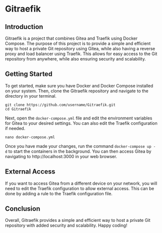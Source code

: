 # Gitraefik

## Introduction
Gitraefik is a project that combines Gitea and Traefik using Docker Compose. The purpose of this project is to provide a simple and efficient way to host a private Git repository using Gitea, while also having a reverse proxy and load balancer using Traefik. This allows for easy access to the Git repository from anywhere, while also ensuring security and scalability.

## Getting Started
To get started, make sure you have Docker and Docker Compose installed on your system. Then, clone the Gitraefik repository and navigate to the directory in your terminal.

```
git clone https://github.com/username/Gitraefik.git
cd Gitraefik
```

Next, open the `docker-compose.yml` file and edit the environment variables for Gitea to your desired settings. You can also edit the Traefik configuration if needed.

```
nano docker-compose.yml
```

Once you have made your changes, run the command `docker-compose up -d` to start the containers in the background. You can then access Gitea by navigating to http://localhost:3000 in your web browser.

## External Access
If you want to access Gitea from a different device on your network, you will need to edit the Traefik configuration to allow external access. This can be done by adding a rule to the Traefik configuration file.

## Conclusion
Overall, Gitraefik provides a simple and efficient way to host a private Git repository with added security and scalability. Happy coding!

